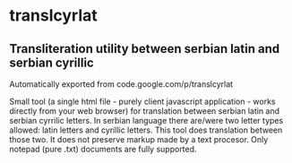 # translcyrlat

## Transliteration utility between serbian latin and serbian cyrillic

Automatically exported from code.google.com/p/translcyrlat

Small tool (a single html file - purely client javascript application - works directly from your web browser) for translation between serbian latin and serbian cyrrilic letters. In serbian language there are/were two letter types allowed: latin letters and cyrillic letters. This tool does translation between those two. It does not preserve markup made by a text procesor. Only notepad (pure .txt) documents are fully supported.
